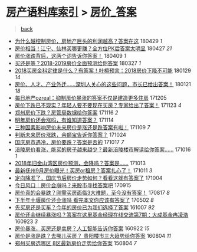 [房产语料库索引](../../README.md)  > [房价_答案](房价_答案.md)
====
> [back](../README.md)

- [为什么越控制房价，房地产巨头的利润越高？答案在这](http://jkwz.applinzi.com/ittc/7097530539118691339.html#%E4%B8%BA%E4%BB%80%E4%B9%88%E8%B6%8A%E6%8E%A7%E5%88%B6%E6%88%BF%E4%BB%B7%EF%BC%8C%E6%88%BF%E5%9C%B0%E4%BA%A7%E5%B7%A8%E5%A4%B4%E7%9A%84%E5%88%A9%E6%B6%A6%E8%B6%8A%E9%AB%98%EF%BC%9F%E7%AD%94%E6%A1%88%E5%9C%A8%E8%BF%99) 180429 *1* 
- [房价相当！江宁、仙林买哪更赚？全方位PK后答案太明显](http://jkwz.applinzi.com/ittc/7096578120759116816.html#%E6%88%BF%E4%BB%B7%E7%9B%B8%E5%BD%93%EF%BC%81%E6%B1%9F%E5%AE%81%E3%80%81%E4%BB%99%E6%9E%97%E4%B9%B0%E5%93%AA%E6%9B%B4%E8%B5%9A%EF%BC%9F%E5%85%A8%E6%96%B9%E4%BD%8DPK%E5%90%8E%E7%AD%94%E6%A1%88%E5%A4%AA%E6%98%8E%E6%98%BE) 180427 *21* 
- [房价涨跌背后，这两个词告诉你答案！](http://jkwz.applinzi.com/ittc/7089995993225626635.html#%E6%88%BF%E4%BB%B7%E6%B6%A8%E8%B7%8C%E8%83%8C%E5%90%8E%EF%BC%8C%E8%BF%99%E4%B8%A4%E4%B8%AA%E8%AF%8D%E5%91%8A%E8%AF%89%E4%BD%A0%E7%AD%94%E6%A1%88%EF%BC%81) 180409 *1* 
- [买还是等？2018-2019房价全面预测给你答案](http://jkwz.applinzi.com/ittc/7084747399073629190.html#%E4%B9%B0%E8%BF%98%E6%98%AF%E7%AD%89%EF%BC%9F2018-2019%E6%88%BF%E4%BB%B7%E5%85%A8%E9%9D%A2%E9%A2%84%E6%B5%8B%E7%BB%99%E4%BD%A0%E7%AD%94%E6%A1%88) 180327 *1* 
- [2018买房金科定律是什么？有答案！叶檀预言：2018房价下降不可能](http://jkwz.applinzi.com/ittc/7064028192677823495.html#2018%E4%B9%B0%E6%88%BF%E9%87%91%E7%A7%91%E5%AE%9A%E5%BE%8B%E6%98%AF%E4%BB%80%E4%B9%88%EF%BC%9F%E6%9C%89%E7%AD%94%E6%A1%88%EF%BC%81%E5%8F%B6%E6%AA%80%E9%A2%84%E8%A8%80%EF%BC%9A2018%E6%88%BF%E4%BB%B7%E4%B8%8B%E9%99%8D%E4%B8%8D%E5%8F%AF%E8%83%BD) 180129 *14* 
- [房价、人才、产业外迁……深圳人关心的这些问题，市长已给出答案！](http://jkwz.applinzi.com/ittc/7061181192571716614.html#%E6%88%BF%E4%BB%B7%E3%80%81%E4%BA%BA%E6%89%8D%E3%80%81%E4%BA%A7%E4%B8%9A%E5%A4%96%E8%BF%81%E2%80%A6%E2%80%A6%E6%B7%B1%E5%9C%B3%E4%BA%BA%E5%85%B3%E5%BF%83%E7%9A%84%E8%BF%99%E4%BA%9B%E9%97%AE%E9%A2%98%EF%BC%8C%E5%B8%82%E9%95%BF%E5%B7%B2%E7%BB%99%E5%87%BA%E7%AD%94%E6%A1%88%EF%BC%81) 180121 *18* 
- [每日地产ozreal：抑制房价暴涨的答案不仅是建造更多住房](http://jkwz.applinzi.com/ittc/7043476249027019792.html#%E6%AF%8F%E6%97%A5%E5%9C%B0%E4%BA%A7ozreal%EF%BC%9A%E6%8A%91%E5%88%B6%E6%88%BF%E4%BB%B7%E6%9A%B4%E6%B6%A8%E7%9A%84%E7%AD%94%E6%A1%88%E4%B8%8D%E4%BB%85%E6%98%AF%E5%BB%BA%E9%80%A0%E6%9B%B4%E5%A4%9A%E4%BD%8F%E6%88%BF) 171205  
- [房价下跌已不现实？年轻人要不要现在买房？专家给出了答案！](http://jkwz.applinzi.com/ittc/7039220575111742480.html#%E6%88%BF%E4%BB%B7%E4%B8%8B%E8%B7%8C%E5%B7%B2%E4%B8%8D%E7%8E%B0%E5%AE%9E%EF%BC%9F%E5%B9%B4%E8%BD%BB%E4%BA%BA%E8%A6%81%E4%B8%8D%E8%A6%81%E7%8E%B0%E5%9C%A8%E4%B9%B0%E6%88%BF%EF%BC%9F%E4%B8%93%E5%AE%B6%E7%BB%99%E5%87%BA%E4%BA%86%E7%AD%94%E6%A1%88%EF%BC%81) 171123 *4* 
- [郑州房价下跌？房管局数据给你答案](http://jkwz.applinzi.com/ittc/7036624878432683024.html#%E9%83%91%E5%B7%9E%E6%88%BF%E4%BB%B7%E4%B8%8B%E8%B7%8C%EF%BC%9F%E6%88%BF%E7%AE%A1%E5%B1%80%E6%95%B0%E6%8D%AE%E7%BB%99%E4%BD%A0%E7%AD%94%E6%A1%88) 171116 *2* 
- [明年房价还会涨吗，有谁知道答案？](http://jkwz.applinzi.com/ittc/7035828700128478225.html#%E6%98%8E%E5%B9%B4%E6%88%BF%E4%BB%B7%E8%BF%98%E4%BC%9A%E6%B6%A8%E5%90%97%EF%BC%8C%E6%9C%89%E8%B0%81%E7%9F%A5%E9%81%93%E7%AD%94%E6%A1%88%EF%BC%9F) 171114  
- [三种因素影响房价未来房价是涨还是跌答案有啦！](http://jkwz.applinzi.com/ittc/7033911355558593553.html#%E4%B8%89%E7%A7%8D%E5%9B%A0%E7%B4%A0%E5%BD%B1%E5%93%8D%E6%88%BF%E4%BB%B7%E6%9C%AA%E6%9D%A5%E6%88%BF%E4%BB%B7%E6%98%AF%E6%B6%A8%E8%BF%98%E6%98%AF%E8%B7%8C%E7%AD%94%E6%A1%88%E6%9C%89%E5%95%A6%EF%BC%81) 171109 *7* 
- [判断未来房价涨跌，余额宝告诉你答案？](http://jkwz.applinzi.com/ittc/7027933164515886096.html#%E5%88%A4%E6%96%AD%E6%9C%AA%E6%9D%A5%E6%88%BF%E4%BB%B7%E6%B6%A8%E8%B7%8C%EF%BC%8C%E4%BD%99%E9%A2%9D%E5%AE%9D%E5%91%8A%E8%AF%89%E4%BD%A0%E7%AD%94%E6%A1%88%EF%BC%9F) 171024  
- [国庆房市遇冷，房价要跌？答案是否的](http://jkwz.applinzi.com/ittc/7025349270826386449.html#%E5%9B%BD%E5%BA%86%E6%88%BF%E5%B8%82%E9%81%87%E5%86%B7%EF%BC%8C%E6%88%BF%E4%BB%B7%E8%A6%81%E8%B7%8C%EF%BC%9F%E7%AD%94%E6%A1%88%E6%98%AF%E5%90%A6%E7%9A%84) 171017 *7* 
- [涪陵房价看涨，能买的房子越来越少？最新涪陵楼市解读给你答案……](http://jkwz.applinzi.com/ittc/7025089757388997648.html#%E6%B6%AA%E9%99%B5%E6%88%BF%E4%BB%B7%E7%9C%8B%E6%B6%A8%EF%BC%8C%E8%83%BD%E4%B9%B0%E7%9A%84%E6%88%BF%E5%AD%90%E8%B6%8A%E6%9D%A5%E8%B6%8A%E5%B0%91%EF%BC%9F%E6%9C%80%E6%96%B0%E6%B6%AA%E9%99%B5%E6%A5%BC%E5%B8%82%E8%A7%A3%E8%AF%BB%E7%BB%99%E4%BD%A0%E7%AD%94%E6%A1%88%E2%80%A6%E2%80%A6) 171016 *1* 
- [2018年旧金山湾区房价预测，会降吗？答案是……](http://jkwz.applinzi.com/ittc/7023846499522446352.html#2018%E5%B9%B4%E6%97%A7%E9%87%91%E5%B1%B1%E6%B9%BE%E5%8C%BA%E6%88%BF%E4%BB%B7%E9%A2%84%E6%B5%8B%EF%BC%8C%E4%BC%9A%E9%99%8D%E5%90%97%EF%BC%9F%E7%AD%94%E6%A1%88%E6%98%AF%E2%80%A6%E2%80%A6) 171013  
- [最新抚州9月房价曝光！买房or租房？答案扎心了！](http://jkwz.applinzi.com/ittc/7023096391675675665.html#%E6%9C%80%E6%96%B0%E6%8A%9A%E5%B7%9E9%E6%9C%88%E6%88%BF%E4%BB%B7%E6%9B%9D%E5%85%89%EF%BC%81%E4%B9%B0%E6%88%BFor%E7%A7%9F%E6%88%BF%EF%BC%9F%E7%AD%94%E6%A1%88%E6%89%8E%E5%BF%83%E4%BA%86%EF%BC%81) 171011 *3* 
- [定向降准了，国庆节后房价走势如何？看看这就有答案了](http://jkwz.applinzi.com/ittc/7020706632982594576.html#%E5%AE%9A%E5%90%91%E9%99%8D%E5%87%86%E4%BA%86%EF%BC%8C%E5%9B%BD%E5%BA%86%E8%8A%82%E5%90%8E%E6%88%BF%E4%BB%B7%E8%B5%B0%E5%8A%BF%E5%A6%82%E4%BD%95%EF%BC%9F%E7%9C%8B%E7%9C%8B%E8%BF%99%E5%B0%B1%E6%9C%89%E7%AD%94%E6%A1%88%E4%BA%86) 171004  
- [今日风口｜房价会崩吗？来股市寻找答案吧](http://jkwz.applinzi.com/ittc/7013572048729932816.html#%E4%BB%8A%E6%97%A5%E9%A3%8E%E5%8F%A3%EF%BD%9C%E6%88%BF%E4%BB%B7%E4%BC%9A%E5%B4%A9%E5%90%97%EF%BC%9F%E6%9D%A5%E8%82%A1%E5%B8%82%E5%AF%BB%E6%89%BE%E7%AD%94%E6%A1%88%E5%90%A7) 170915  
- [房价真的会暴跌？刚需买房面临3大难题，至今没有答案！](http://jkwz.applinzi.com/ittc/7002723576346838033.html#%E6%88%BF%E4%BB%B7%E7%9C%9F%E7%9A%84%E4%BC%9A%E6%9A%B4%E8%B7%8C%EF%BC%9F%E5%88%9A%E9%9C%80%E4%B9%B0%E6%88%BF%E9%9D%A2%E4%B8%B43%E5%A4%A7%E9%9A%BE%E9%A2%98%EF%BC%8C%E8%87%B3%E4%BB%8A%E6%B2%A1%E6%9C%89%E7%AD%94%E6%A1%88%EF%BC%81) 170817 *8* 
- [下半年十堰房价还会涨吗 看完本文你应该有答案了](http://jkwz.applinzi.com/ittc/6963105361803346949.html#%E4%B8%8B%E5%8D%8A%E5%B9%B4%E5%8D%81%E5%A0%B0%E6%88%BF%E4%BB%B7%E8%BF%98%E4%BC%9A%E6%B6%A8%E5%90%97+%E7%9C%8B%E5%AE%8C%E6%9C%AC%E6%96%87%E4%BD%A0%E5%BA%94%E8%AF%A5%E6%9C%89%E7%AD%94%E6%A1%88%E4%BA%86) 170502 *8* 
- [先买房还是买车？今年的房价已为我们选择了答案](http://jkwz.applinzi.com/ittc/6886364312611849220.html#%E5%85%88%E4%B9%B0%E6%88%BF%E8%BF%98%E6%98%AF%E4%B9%B0%E8%BD%A6%EF%BC%9F%E4%BB%8A%E5%B9%B4%E7%9A%84%E6%88%BF%E4%BB%B7%E5%B7%B2%E4%B8%BA%E6%88%91%E4%BB%AC%E9%80%89%E6%8B%A9%E4%BA%86%E7%AD%94%E6%A1%88) 161007 *92* 
- [房价还会继续暴涨吗？答案在这里基金经理在线交流第7期：大成基金冉凌浩](http://jkwz.applinzi.com/ittc/6881124079733572613.html#%E6%88%BF%E4%BB%B7%E8%BF%98%E4%BC%9A%E7%BB%A7%E7%BB%AD%E6%9A%B4%E6%B6%A8%E5%90%97%EF%BC%9F%E7%AD%94%E6%A1%88%E5%9C%A8%E8%BF%99%E9%87%8C%E5%9F%BA%E9%87%91%E7%BB%8F%E7%90%86%E5%9C%A8%E7%BA%BF%E4%BA%A4%E6%B5%81%E7%AC%AC7%E6%9C%9F%EF%BC%9A%E5%A4%A7%E6%88%90%E5%9F%BA%E9%87%91%E5%86%89%E5%87%8C%E6%B5%A9) 160923 *3* 
- [房价暴涨，买房还是卖房？人工智能告诉你答案](http://jkwz.applinzi.com/ittc/6879104255356568581.html#%E6%88%BF%E4%BB%B7%E6%9A%B4%E6%B6%A8%EF%BC%8C%E4%B9%B0%E6%88%BF%E8%BF%98%E6%98%AF%E5%8D%96%E6%88%BF%EF%BC%9F%E4%BA%BA%E5%B7%A5%E6%99%BA%E8%83%BD%E5%91%8A%E8%AF%89%E4%BD%A0%E7%AD%94%E6%A1%88) 160922 *15* 
- [房价是涨是跌？去哪儿买房？ 贵阳楼市三大趋势给你答案](http://jkwz.applinzi.com/ittc/6862578336433439749.html#%E6%88%BF%E4%BB%B7%E6%98%AF%E6%B6%A8%E6%98%AF%E8%B7%8C%EF%BC%9F%E5%8E%BB%E5%93%AA%E5%84%BF%E4%B9%B0%E6%88%BF%EF%BC%9F+%E8%B4%B5%E9%98%B3%E6%A5%BC%E5%B8%82%E4%B8%89%E5%A4%A7%E8%B6%8B%E5%8A%BF%E7%BB%99%E4%BD%A0%E7%AD%94%E6%A1%88) 160804 *11* 
- [郑州买房选哪区 8区最新房价走势给你答案](http://jkwz.applinzi.com/ittc/547650615546607944.html#%E9%83%91%E5%B7%9E%E4%B9%B0%E6%88%BF%E9%80%89%E5%93%AA%E5%8C%BA+8%E5%8C%BA%E6%9C%80%E6%96%B0%E6%88%BF%E4%BB%B7%E8%B5%B0%E5%8A%BF%E7%BB%99%E4%BD%A0%E7%AD%94%E6%A1%88) 150804 *7* 
